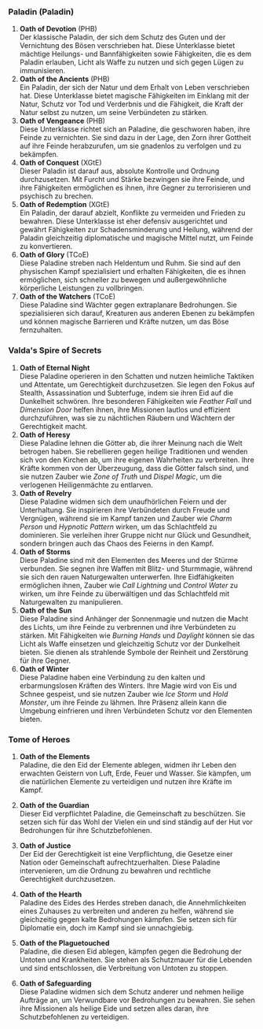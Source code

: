 
### **Paladin (Paladin)**

1. **Oath of Devotion** (PHB)  
   Der klassische Paladin, der sich dem Schutz des Guten und der Vernichtung des Bösen verschrieben hat. Diese Unterklasse bietet mächtige Heilungs- und Bannfähigkeiten sowie Fähigkeiten, die es dem Paladin erlauben, Licht als Waffe zu nutzen und sich gegen Lügen zu immunisieren.
    <br/>
2. **Oath of the Ancients** (PHB)  
   Ein Paladin, der sich der Natur und dem Erhalt von Leben verschrieben hat. Diese Unterklasse bietet magische Fähigkeiten im Einklang mit der Natur, Schutz vor Tod und Verderbnis und die Fähigkeit, die Kraft der Natur selbst zu nutzen, um seine Verbündeten zu stärken.
    <br/>
3. **Oath of Vengeance** (PHB)  
   Diese Unterklasse richtet sich an Paladine, die geschworen haben, ihre Feinde zu vernichten. Sie sind dazu in der Lage, den Zorn ihrer Gottheit auf ihre Feinde herabzurufen, um sie gnadenlos zu verfolgen und zu bekämpfen.
    <br/>
4. **Oath of Conquest** (XGtE)  
   Dieser Paladin ist darauf aus, absolute Kontrolle und Ordnung durchzusetzen. Mit Furcht und Stärke bezwingen sie ihre Feinde, und ihre Fähigkeiten ermöglichen es ihnen, ihre Gegner zu terrorisieren und psychisch zu brechen.
    <br/>
5. **Oath of Redemption** (XGtE)  
   Ein Paladin, der darauf abzielt, Konflikte zu vermeiden und Frieden zu bewahren. Diese Unterklasse ist eher defensiv ausgerichtet und gewährt Fähigkeiten zur Schadensminderung und Heilung, während der Paladin gleichzeitig diplomatische und magische Mittel nutzt, um Feinde zu konvertieren.
    <br/>
6. **Oath of Glory** (TCoE)  
   Diese Paladine streben nach Heldentum und Ruhm. Sie sind auf den physischen Kampf spezialisiert und erhalten Fähigkeiten, die es ihnen ermöglichen, sich schneller zu bewegen und außergewöhnliche körperliche Leistungen zu vollbringen.
    <br/>
7. **Oath of the Watchers** (TCoE)  
   Diese Paladine sind Wächter gegen extraplanare Bedrohungen. Sie spezialisieren sich darauf, Kreaturen aus anderen Ebenen zu bekämpfen und können magische Barrieren und Kräfte nutzen, um das Böse fernzuhalten.
    <br/>


### **Valda's Spire of Secrets**

1. **Oath of Eternal Night**  
    Diese Paladine operieren in den Schatten und nutzen heimliche Taktiken und Attentate, um Gerechtigkeit durchzusetzen. Sie legen den Fokus auf Stealth, Assassination und Subterfuge, indem sie ihren Eid auf die Dunkelheit schwören. Ihre besonderen Fähigkeiten wie _Feather Fall_ und _Dimension Door_ helfen ihnen, ihre Missionen lautlos und effizient durchzuführen, was sie zu nächtlichen Räubern und Wächtern der Gerechtigkeit macht.
    <br/>
2. **Oath of Heresy**  
    Diese Paladine lehnen die Götter ab, die ihrer Meinung nach die Welt betrogen haben. Sie rebellieren gegen heilige Traditionen und wenden sich von den Kirchen ab, um ihre eigenen Wahrheiten zu verbreiten. Ihre Kräfte kommen von der Überzeugung, dass die Götter falsch sind, und sie nutzen Zauber wie _Zone of Truth_ und _Dispel Magic_, um die verlogenen Heiligenmächte zu entlarven.
    <br/>
3. **Oath of Revelry**  
    Diese Paladine widmen sich dem unaufhörlichen Feiern und der Unterhaltung. Sie inspirieren ihre Verbündeten durch Freude und Vergnügen, während sie im Kampf tanzen und Zauber wie _Charm Person_ und _Hypnotic Pattern_ wirken, um das Schlachtfeld zu dominieren. Sie verleihen ihrer Gruppe nicht nur Glück und Gesundheit, sondern bringen auch das Chaos des Feierns in den Kampf.
    <br/>
4. **Oath of Storms**  
    Diese Paladine sind mit den Elementen des Meeres und der Stürme verbunden. Sie segnen ihre Waffen mit Blitz- und Sturmmagie, während sie sich den rauen Naturgewalten unterwerfen. Ihre Eidfähigkeiten ermöglichen ihnen, Zauber wie _Call Lightning_ und _Control Water_ zu wirken, um ihre Feinde zu überwältigen und das Schlachtfeld mit Naturgewalten zu manipulieren.
    <br/>
5. **Oath of the Sun**  
    Diese Paladine sind Anhänger der Sonnenmagie und nutzen die Macht des Lichts, um ihre Feinde zu verbrennen und ihre Verbündeten zu stärken. Mit Fähigkeiten wie _Burning Hands_ und _Daylight_ können sie das Licht als Waffe einsetzen und gleichzeitig Schutz vor der Dunkelheit bieten. Sie dienen als strahlende Symbole der Reinheit und Zerstörung für ihre Gegner.
    <br/>
6. **Oath of Winter**  
    Diese Paladine haben eine Verbindung zu den kalten und erbarmungslosen Kräften des Winters. Ihre Magie wird von Eis und Schnee gespeist, und sie nutzen Zauber wie _Ice Storm_ und _Hold Monster_, um ihre Feinde zu lähmen. Ihre Präsenz allein kann die Umgebung einfrieren und ihren Verbündeten Schutz vor den Elementen bieten.



### **Tome of Heroes**

1. **Oath of the Elements**  
    Paladine, die den Eid der Elemente ablegen, widmen ihr Leben den erwachten Geistern von Luft, Erde, Feuer und Wasser. Sie kämpfen, um die natürlichen Elemente zu verteidigen und nutzen ihre Kräfte im Kampf.
    <br/>
    
2. **Oath of the Guardian**  
    Dieser Eid verpflichtet Paladine, die Gemeinschaft zu beschützen. Sie setzen sich für das Wohl der Vielen ein und sind ständig auf der Hut vor Bedrohungen für ihre Schutzbefohlenen.
    <br/>
    
3. **Oath of Justice**  
    Der Eid der Gerechtigkeit ist eine Verpflichtung, die Gesetze einer Nation oder Gemeinschaft aufrechtzuerhalten. Diese Paladine intervenieren, um die Ordnung zu bewahren und rechtliche Gerechtigkeit durchzusetzen.
    <br/>
    
4. **Oath of the Hearth**  
    Paladine des Eides des Herdes streben danach, die Annehmlichkeiten eines Zuhauses zu verbreiten und anderen zu helfen, während sie gleichzeitig gegen kalte Bedrohungen kämpfen. Sie setzen sich für Diplomatie ein, doch im Kampf sind sie unnachgiebig.
    <br/>
    
5. **Oath of the Plaguetouched**  
    Paladine, die diesen Eid ablegen, kämpfen gegen die Bedrohung der Untoten und Krankheiten. Sie stehen als Schutzmauer für die Lebenden und sind entschlossen, die Verbreitung von Untoten zu stoppen.
    <br/>
    
6. **Oath of Safeguarding**  
    Diese Paladine widmen sich dem Schutz anderer und nehmen heilige Aufträge an, um Verwundbare vor Bedrohungen zu bewahren. Sie sehen ihre Missionen als heilige Eide und setzen alles daran, ihre Schutzbefohlenen zu verteidigen.
    <br/>